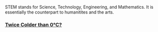STEM stands for Science, Technology, Engineering, and Mathematics. It is essentially the counterpart to humanitites and the arts. 

### [Twice Colder than 0°C?](twicecolder.md)
